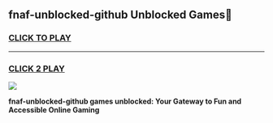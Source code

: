 
## fnaf-unblocked-github Unblocked Games👋
<h3>
<a href="https://news.freeplayer.one?title=fnaf-unblocked-github&ref=16F">CLICK TO PLAY</a></h3>
<hr>

<h3>
<a href="https://news.freeplayer.one?title=fnaf-unblocked-github&ref=16F">CLICK 2 PLAY</a>
  
</h3>

<a href="https://news.freeplayer.one?title=fnaf-unblocked-github&ref=16F/"><img src="https://clearcache.store/games.png"></a>


**fnaf-unblocked-github games unblocked: Your Gateway to Fun and Accessible Online Gaming**
